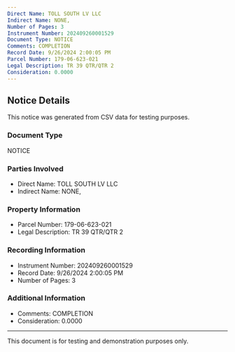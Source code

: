 ```yaml
---
Direct Name: TOLL SOUTH LV LLC
Indirect Name: NONE,
Number of Pages: 3
Instrument Number: 202409260001529
Document Type: NOTICE
Comments: COMPLETION
Record Date: 9/26/2024 2:00:05 PM
Parcel Number: 179-06-623-021
Legal Description: TR 39 QTR/QTR 2
Consideration: 0.0000
---
```


## Notice Details

This notice was generated from CSV data for testing purposes.

### Document Type
NOTICE

### Parties Involved
- Direct Name: TOLL SOUTH LV LLC
- Indirect Name: NONE,

### Property Information
- Parcel Number: 179-06-623-021
- Legal Description: TR 39 QTR/QTR 2

### Recording Information
- Instrument Number: 202409260001529
- Record Date: 9/26/2024 2:00:05 PM
- Number of Pages: 3

### Additional Information
- Comments: COMPLETION
- Consideration: 0.0000

---

This document is for testing and demonstration purposes only.
